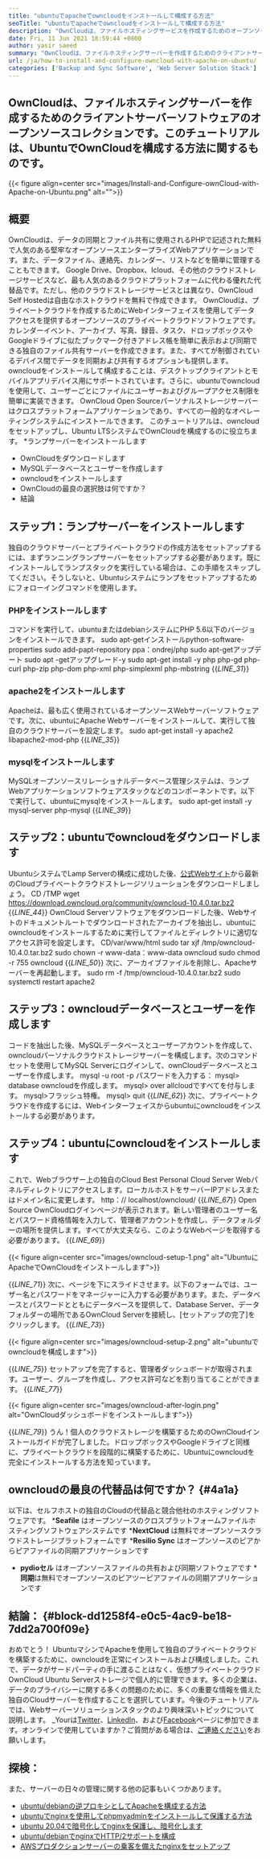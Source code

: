 ```yaml
---
title: "ubuntuでapacheでowncloudをインストールして構成する方法" 
seoTitle: "ubuntuでapacheでowncloudをインストールして構成する方法" 
description: "OwnCloudは、ファイルホスティングサービスを作成するためのオープンソースクライアントサーバーソフトウェアです。このチュートリアルでは、ubuntuでowncloudをインストールして構成する方法を学びます" 
date: Fri, 11 Jun 2021 18:59:44 +0000
author: yasir saeed
summary: "OwnCloudは、ファイルホスティングサーバーを作成するためのクライアントサーバーソフトウェアのオープンソースコレクションです。このチュートリアルは、UbuntuでOwnCloudを構成する方法に関するものです。" 
url: /ja/how-to-install-and-configure-owncloud-with-apache-on-ubuntu/
categories: ['Backup and Sync Software', 'Web Server Solution Stack']
---
```


## OwnCloudは、ファイルホスティングサーバーを作成するためのクライアントサーバーソフトウェアのオープンソースコレクションです。このチュートリアルは、UbuntuでOwnCloudを構成する方法に関するものです。

{{< figure align=center src="images/Install-and-Configure-ownCloud-with-Apache-on-Ubuntu.png" alt="">}}


## **概要**
OwnCloudは、データの同期とファイル共有に使用されるPHPで記述された無料で人気のある堅牢なオープンソースエンタープライズWebアプリケーションです。また、データファイル、連絡先、カレンダー、リストなどを簡単に管理することもできます。 Google Drive、Dropbox、Icloud、その他のクラウドストレージサービスなど、最も人気のあるクラウドプラットフォームに代わる優れた代替品です。ただし、他のクラウドストレージサービスとは異なり、OwnCloud Self Hostedは自由なホストクラウドを無料で作成できます。
OwnCloudは、プライベートクラウドを作成するためにWebインターフェイスを使用してデータアクセスを提供するオープンソースのプライベートクラウドソフトウェアです。カレンダーイベント、アーカイブ、写真、録音、タスク、ドロップボックスやGoogleドライブに似たブックマーク付きアドレス帳を簡単に表示および同期できる独自のファイル共有サーバーを作成できます。また、すべてが制御されているデバイス間でデータを同期および共有するオプションも提供します。 owncloudをインストールして構成することは、デスクトップクライアントとモバイルアプリデバイス用にサポートされています。さらに、ubuntuでowncloudを使用して、ユーザーごとにファイルにユーザーおよびグループアクセス制限を簡単に実装できます。 OwnCloud Open Sourceパーソナルストレージサーバーはクロスプラットフォームアプリケーションであり、すべての一般的なオペレーティングシステムにインストールできます。
このチュートリアルは、owncloudをセットアップし、Ubuntu LTSシステムでOwnCloudを構成するのに役立ちます。
  *ランプサーバーをインストールします
  * OwnCloudをダウンロードします
  * MySQLデータベースとユーザーを作成します
  * owncloudをインストールします
  * OwnCloudの最良の選択肢は何ですか？
  * 結論

## ステップ1：ランプサーバーをインストールします
独自のクラウドサーバーとプライベートクラウドの作成方法をセットアップするには、まずランニングランプサーバーをセットアップする必要があります。既にインストールしてランプスタックを実行している場合は、この手順をスキップしてください。そうしないと、Ubuntuシステムにランプをセットアップするためにフォローイングコマンドを使用します。

### PHPをインストールします
コマンドを実行して、ubuntuまたはdebianシステムにPHP 5.6以下のバージョンをインストールできます。
sudo apt-getインストールpython-software-properties
sudo add-papt-repository ppa：ondrej/php
sudo apt-getアップデート
sudo apt -getアップグレード-y
sudo apt-get install -y php php-gd php-curl php-zip php-dom php-xml php-simplexml php-mbstring
{{_LINE_31_}}

### apache2をインストールします
Apacheは、最も広く使用されているオープンソースWebサーバーソフトウェアです。次に、ubuntuにApache Webサーバーをインストールして、実行して独自のクラウドサーバーを設定します。
sudo apt-get install -y apache2 libapache2-mod-php
{{_LINE_35_}}

### mysqlをインストールします
MySQLオープンソースリレーショナルデータベース管理システムは、ランプWebアプリケーションソフトウェアスタックなどのコンポーネントです。以下で実行して、ubuntuにmysqlをインストールします。
sudo apt-get install -y mysql-server php-mysql
{{_LINE_39_}}

## ステップ2：ubuntuでowncloudをダウンロードします
UbuntuシステムでLamp Serverの構成に成功した後、[公式Webサイト][1]から最新のCloudプライベートクラウドストレージソリューションをダウンロードしましょう。
CD /TMP
wget https://download.owncloud.org/community/owncloud-10.4.0.tar.bz2
{{_LINE_44_}}
OwnCloud Serverソフトウェアをダウンロードした後、Webサイトのドキュメントルートでダウンロードされたアーカイブを抽出し、ubuntuにowncloudをインストールするために実行してファイルとディレクトリに適切なアクセス許可を設定します。
CD/var/www/html
sudo tar xjf /tmp/owncloud-10.4.0.tar.bz2
sudo chown -r www-data：www-data owncloud
sudo chmod -r 755 owncloud
{{_LINE_50_}}
次に、アーカイブファイルを削除し、Apacheサーバーを再起動します。
sudo rm -f /tmp/owncloud-10.4.0.tar.bz2
sudo systemctl restart apache2

## ステップ3：owncloudデータベースとユーザーを作成します
コードを抽出した後、MySQLデータベースとユーザーアカウントを作成して、owncloudパーソナルクラウドストレージサーバーを構成します。次のコマンドセットを使用してMySQL Serverにログインして、ownCloudデータベースとユーザーを作成します。
mysql -u root -p
パスワードを入力する：
mysql> database owncloudを作成します。
mysql> over allcloudですべてを付与します。
mysql>フラッシュ特権。
mysql> quit
{{_LINE_62_}}
次に、プライベートクラウドを作成するには、Webインターフェイスからubuntuにowncloudをインストールする必要があります。

## ステップ4：ubuntuにowncloudをインストールします
これで、Webブラウザー上の独自のCloud Best Personal Cloud Server Webパネルディレクトリにアクセスします。ローカルホストをサーバーIPアドレスまたはドメイン名に変更します。
http：// localhost/owncloud/
{{_LINE_67_}}
Open Source OwnCloudログインページが表示されます。新しい管理者のユーザー名とパスワード資格情報を入力して、管理者アカウントを作成し、データフォルダーの場所を提供します。すべてが大丈夫なら、このようなWebページを取得する必要があります。
{{_LINE_69_}}

{{< figure align=center src="images/owncloud-setup-1.png" alt="UbuntuにApacheでOwnCloudをインストールします">}}

{{_LINE_71_}}
次に、ページを下にスライドさせます。以下のフォームでは、ユーザー名とパスワードをマネージャーに入力する必要があります。また、データベースとパスワードとともにデータベースを提供して、Database Server、データフォルダーの場所であるOwnCloud Serverを接続し、[セットアップの完了]をクリックします。
{{_LINE_73_}}

{{< figure align=center src="images/owncloud-setup-2.png" alt="ubuntuでowncloudを構成します">}}

{{_LINE_75_}}
セットアップを完了すると、管理者ダッシュボードが取得されます。ユーザー、グループを作成し、アクセス許可などを割り当てることができます。
{{_LINE_77_}}

{{< figure align=center src="images/owncloud-after-login.png" alt="OwnCloudダッシュボードをインストールします">}}

{{_LINE_79_}}
うん！個人のクラウドストレージを構築するためのOwnCloudインストールガイドが完了しました。ドロップボックスやGoogleドライブと同様に、プライベートクラウドを段階的に構築するために、Ubuntuにowncloudを完全にインストールする方法を知っています。

## **owncloudの最良の代替品は何ですか？**    {#4a1a}
以下は、セルフホストの独自のCloudの代替品と競合他社のホスティングソフトウェアです。
  ***Seafile** はオープンソースのクロスプラットフォームファイルホスティングソフトウェアシステムです
  ***NextCloud** は無料でオープンソースクラウドストレージプラットフォームです
  ***Resilio Sync** はオープンソースのピアからピアファイルの同期アプリケーションです
  * **pydioセル** はオープンソースファイルの共有および同期ソフトウェアです
  ***同期**は無料でオープンソースのピアツーピアファイルの同期アプリケーションです

## **結論：**   {#block-dd1258f4-e0c5-4ac9-be18-7dd2a700f09e}
おめでとう！ UbuntuマシンでApacheを使用して独自のプライベートクラウドを構築するために、owncloudを正常にインストールおよび構成しました。これで、データがサードパーティの手に渡ることはなく、仮想プライベートクラウドOwnCloud Ubuntu Serverストレージで個人的に管理できます。多くの企業は、データのプライバシーに関する多くの問題のために、多くの重要な情報を備えた独自のCloudサーバーを作成することを選択しています。今後のチュートリアルでは、Webサーバーソリューションスタックのより興味深いトピックについて説明します。
_Yourは[Twitter][2]、[LinkedIn][3]、および[Facebook][4]ページに参​​加できます。オンラインで使用していますか？ご質問がある場合は、[ご連絡ください][5]をお願いします。

## 探検：
また、サーバーの日々の管理に関する他の記事もいくつかあります。
  * [ubuntu/debianの逆プロキシとしてApacheを構成する方法][6]
  * [ubuntuでnginxを使用してphpmyadminをインストールして保護する方法][7]
  * [ubuntu 20.04で暗号化してnginxを保護し、暗号化します][8]
  * [ubuntu/debianでnginxでHTTP/2サポートを構成][9]
  * [AWSプロダクションサーバーの乗客を備えたnginxをセットアップ][10]

  
[1]: https://owncloud.org/install/
[2]: https://twitter.com/containerize_co
[3]: https://www.linkedin.com/company/containerize/
[4]: http://facebook.com/containerize
[5]: mailto:yasir.saeed@aspose.com
[6]: https://blog.containerize.com/web-server-solution-stack/how-to-configure-apache-as-a-reverse-proxy-for-ubuntudebian/
[7]: https://blog.containerize.com/web-server-solution-stack/how-to-install-and-secure-phpmyadmin-with-nginx-on-ubuntu/
[8]: https://blog.containerize.com/web-server-solution-stack/how-to-secure-nginx-with-letsencrypt-on-ubuntu-20-04/
[9]: https://blog.containerize.com/web-server-solution-stack/how-to-configure-http2-support-in-nginx-on-ubuntudebian/
[10]: https://blog.containerize.com/web-server-solution-stack/how-to-setup-nginx-with-passenger-on-aws-production-server/
